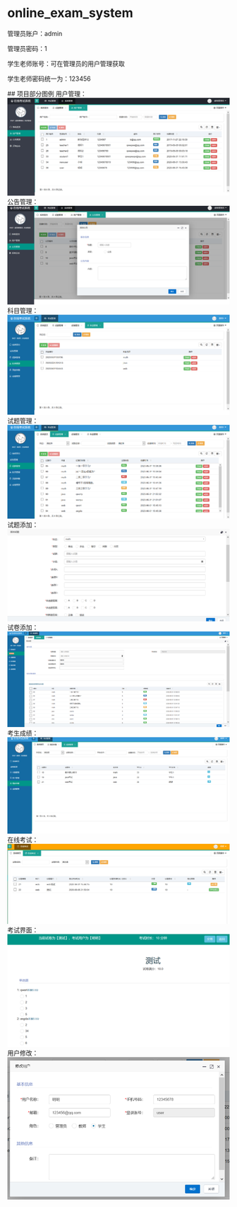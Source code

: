 # online_exam_system
<p>管理员账户：admin</p>
<p>管理员密码：1</p>
<p>学生老师账号：可在管理员的用户管理获取</p>
<p>学生老师密码统一为：123456</p>
## 项目部分图例
用户管理：    
<img src="https://github.com/Integration-of-2020/online_exam_system/blob/master/screenshots/1用户管理.png"/>
公告管理：  
<img src="https://github.com/Integration-of-2020/online_exam_system/blob/master/screenshots/2公告管理.png"/>
科目管理：  
<img src="https://github.com/Integration-of-2020/online_exam_system/blob/master/screenshots/3科目管理.png"/>
试题管理：  
<img src="https://github.com/Integration-of-2020/online_exam_system/blob/master/screenshots/4试题管理.png"/>
试题添加：  
<img src="https://github.com/Integration-of-2020/online_exam_system/blob/master/screenshots/5试题添加.png"/>
试卷添加：  
<img src="https://github.com/Integration-of-2020/online_exam_system/blob/master/screenshots/6试卷添加.png"/>
考生成绩：  
<img src="https://github.com/Integration-of-2020/online_exam_system/blob/master/screenshots/7成绩.png"/>
在线考试：  
<img src="https://github.com/Integration-of-2020/online_exam_system/blob/master/screenshots/8考试.png"/>
考试界面：  
<img src="https://github.com/Integration-of-2020/online_exam_system/blob/master/screenshots/9考试1.png"/>
用户修改：  
<img src="https://github.com/Integration-of-2020/online_exam_system/blob/master/screenshots/10修改用户.png"/>
